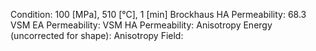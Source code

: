 Condition: 100 [MPa], 510 [°C], 1 [min]
Brockhaus HA Permeability: 68.3
VSM EA Permeability: 
VSM HA Permeability: 
Anisotropy Energy (uncorrected for shape): 
Anisotropy Field: 
